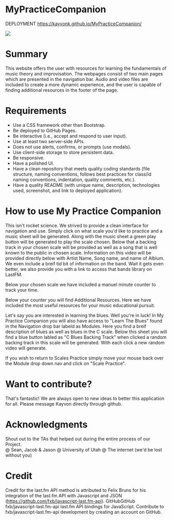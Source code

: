 # MyPracticeCompanion

DEPLOYMENT
https://kayvonk.github.io/MyPracticeCompanion/

![](https://media.giphy.com/media/VBpWNzYAezKdllZOYZ/giphy.gif) 


# Summary
This website offers the user with resources for learning the fundamentals of music theory and improvisation. The webpages consist of two main pages which are presented in the navigation bar. Audio and video files are included to create a more dynamic experience, and the user is capable of finding additional resources in the footer of the page. 

# Requirements
* Use a CSS framework other than Bootstrap.
* Be deployed to GitHub Pages.
* Be interactive (i.e., accept and respond to user input).
* Use at least two server-side APIs.
* Does not use alerts, confirms, or prompts (use modals).
* Use client-side storage to store persistent data.
* Be responsive.
* Have a polished UI.
* Have a clean repository that meets quality coding standards (file structure, naming conventions, follows best practices for class/id naming conventions, indentation, quality comments, etc.).
* Have a quality README (with unique name, description, technologies used, screenshot, and link to deployed application).

# How to use My Practice Companion
This isn't rocket science.  We strived to provide a clean interface for navigation and use.  Simply click on what scale you'd like to practice and a music sheet will be generated.  Along with the music sheet a green play button will be generated to play the scale chosen.  Below that a backing track in your chosen scale will be provided as well as a song that is well known to the public in chosen scale.  Information on this video will be provided directly below with Artist Name, Song name, and name of Alblum.  We even include a breif tid bit of information on the band.  Wait it gets even better, we also provide you with a link to access that bands library on LastFM.  

Below your chosen scale we have included a manuel minute counter to track your time.  

Below your counter you will find Additional Resources.  Here we have included the most useful resources for your music educational pursuit.  

Let's say you are interested in learning the blues.  Well you're in luck!  In My Practice Companion you will also have access to "Learn The Blues" found in the Navigation drop bar labeld as Modules.  Here you find a breif description of blues as well as blues in the C scale.  Below this sheet you will find a blue button labled as "C Blues Backing Track" when clicked a random backing track in this scale will be generated.  With each click a new random video will generate. 

If you wish to return to Scales Practice simply move your mouse back over the Module drop down nav and click on "Scale Practice".

# Want to contribute?
That's fantastic!  We are always open to new ideas to better this application for all.  Please message Kayvon directly through github.  


# Acknowledgments
Shout out to the TAs that helped out during the entire process of our Project.  
@ Sean, Jacob & Jason
@ University of Utah 
@ The internet (we'd be lost without you)

# Credit
Credit for the last.fm API method is attributed to Felix Bruns for his integration of the last.fm API with Javascript and JSON (https://github.com/fxb/javascript-last.fm-api).
GitHubGitHub
fxb/javascript-last.fm-api
last.fm API bindings for JavaScript. Contribute to fxb/javascript-last.fm-api development by creating an account on GitHub.




